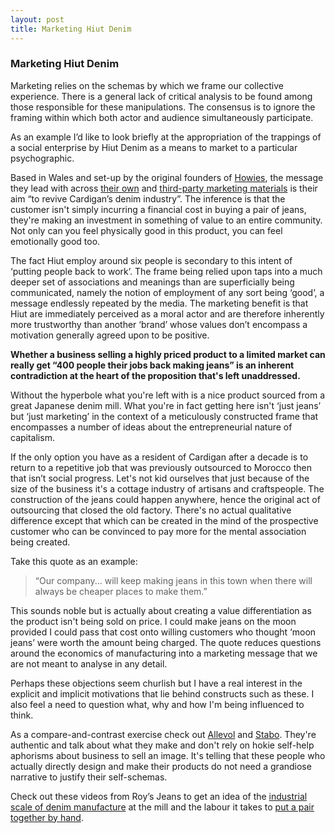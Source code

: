 ```yaml
---
layout: post
title: Marketing Hiut Denim
---
```


### Marketing Hiut Denim

Marketing relies on the schemas by which we frame our collective experience. There is a general lack of critical analysis to be found among those responsible for these manipulations. The consensus is to ignore the framing within which both actor and audience simultaneously participate.

As an example I’d like to look briefly at the appropriation of the trappings of a social enterprise by Hiut Denim as a means to market to a particular psychographic.

Based in Wales and set-up by the original founders of [Howies](http://en.wikipedia.org/wiki/Howies), the message they lead with across [their own](http://www.donotlink.com/hiutdenim.co.uk/blogs/story/5156362-our-town-is-going-to-make-jeans-again) and [third-party marketing materials](http://fashion.telegraph.co.uk/news-features/TMG9161337/Hiut-Denim-Co-The-jeans-with-the-app-that-tells-their-history.html) is their aim “to revive Cardigan’s denim industry”. The inference is that the customer isn't simply incurring a financial cost in buying a pair of jeans, they're making an investment in something of value to an entire community. Not only can you feel physically good in this product, you can feel emotionally good too.

The fact Hiut employ around six people is secondary to this intent of ‘putting people back to work’. The frame being relied upon taps into a much deeper set of associations and meanings than are superficially being communicated, namely the notion of employment of any sort being ‘good’, a message endlessly repeated by the media. The marketing benefit is that Hiut are immediately perceived as a moral actor and are therefore inherently more trustworthy than another ‘brand’ whose values don’t encompass a motivation generally agreed upon to be positive.

**Whether a business selling a highly priced product to a limited market can really get “400 people their jobs back making jeans” is an inherent contradiction at the heart of the proposition that's left unaddressed.**

Without the hyperbole what you're left with is a nice product sourced from a great Japanese denim mill. What you're in fact getting here isn't ‘just jeans’ but ‘just marketing’ in the context of a meticulously constructed frame that encompasses a number of ideas about the entrepreneurial nature of capitalism. 

If the only option you have as a resident of Cardigan after a decade is to return to a repetitive job that was previously outsourced to Morocco then that isn’t social progress. Let's not kid ourselves that just because of the size of the business it's a cottage industry of artisans and craftspeople. The construction of the jeans could happen anywhere, hence the original act of outsourcing that closed the old factory. There's no actual qualitative difference except that which can be created in the mind of the prospective customer who can be convinced to pay more for the mental association being created.

Take this quote as an example: 

> “Our company... will keep making jeans in this town when there will always be cheaper places to make them.” 

This sounds noble but is actually about creating a value differentiation as the product isn't being sold on price. I could make jeans on the moon provided I could pass that cost onto willing customers who thought ‘moon jeans’ were worth the amount being charged. The quote reduces questions around the economics of manufacturing into a marketing message that we are not meant to analyse in any detail.

Perhaps these objections seem churlish but I have a real interest in the explicit and implicit motivations that lie behind constructs such as these. I also feel a need to question what, why and how I'm being influenced to think.

As a compare-and-contrast exercise check out [Allevol](http://www.allevol.com) and [Stabo](http://stabo.co.uk). They're authentic and talk about what they make and don't rely on hokie self-help aphorisms about business to sell an image. It's telling that these people who actually directly design and make their products do not need a grandiose narrative to justify their self-schemas.

Check out these videos from Roy’s Jeans to get an idea of the [industrial scale of denim manufacture](https://vimeo.com/38817626) at the mill and the labour it takes to [put a pair together by hand](https://vimeo.com/16075230).